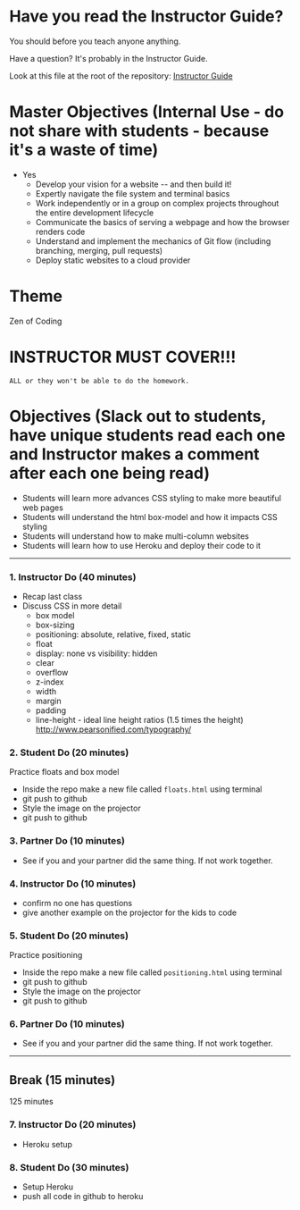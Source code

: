 # Have you read the Instructor Guide?

You should before you teach anyone anything.

Have a question? It's probably in the Instructor Guide.

Look at this file at the root of the repository:
[Instructor Guide](https://github.com/RutgersCodingBootcamp/All-Lesson-Plans/blob/master/instructor_guide.md)

# Master Objectives (Internal Use - do not share with students - because it's a waste of time)

* Yes
  * Develop your vision for a website -- and then build it!
  * Expertly navigate the file system and terminal basics
  * Work independently or in a group on complex projects throughout the entire development lifecycle
  * Communicate the basics of serving a webpage and how the browser renders code
  * Understand and implement the mechanics of Git flow (including branching, merging, pull requests)
  * Deploy static websites to a cloud provider


# Theme
Zen of Coding

# INSTRUCTOR MUST COVER!!!

```
ALL or they won't be able to do the homework.
```

# Objectives (Slack out to students, have unique students read each one and Instructor makes a comment after each one being read)

* Students will learn more advances CSS styling to make more beautiful web pages
* Students will understand the html box-model and how it impacts CSS styling
* Students will understand how to make multi-column websites
* Students will learn how to use Heroku and deploy their code to it

----

### 1. Instructor Do (40 minutes)
* Recap last class
* Discuss CSS in more detail
  + box model
  + box-sizing
  + positioning: absolute, relative, fixed, static
  + float
  + display: none vs visibility: hidden
  + clear
  + overflow
  + z-index
  + width
  + margin
  + padding
  + line-height - ideal line height ratios (1.5 times the height) http://www.pearsonified.com/typography/


### 2. Student Do (20 minutes)

Practice floats and box model

* Inside the repo make a new file called `floats.html` using terminal
* git push to github
* Style the image on the projector
* git push to github

### 3. Partner Do (10 minutes)

* See if you and your partner did the same thing. If not work together.

### 4. Instructor Do (10 minutes)

* confirm no one has questions
* give another example on the projector for the kids to code

### 5. Student Do (20 minutes)

Practice positioning

* Inside the repo make a new file called `positioning.html` using terminal
* git push to github
* Style the image on the projector
* git push to github

### 6. Partner Do (10 minutes)

* See if you and your partner did the same thing. If not work together.

----
Break (15 minutes)
----

125 minutes 

### 7. Instructor Do (20 minutes)

* Heroku setup

### 8. Student Do (30 minutes)

* Setup Heroku
* push all code in github to heroku

